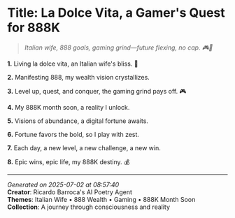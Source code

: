 # Title: La Dolce Vita, a Gamer's Quest for 888K

> *Italian wife, 888 goals, gaming grind—future flexing, no cap. 🎮💍*

**1.** Living la dolce vita, an Italian wife's bliss. 💝


**2.** Manifesting 888, my wealth vision crystallizes.


**3.** Level up, quest, and conquer, the gaming grind pays off. 🎮


**4.** My 888K month soon, a reality I unlock.


**5.** Visions of abundance, a digital fortune awaits.


**6.** Fortune favors the bold, so I play with zest.


**7.** Each day, a new level, a new challenge, a new win.


**8.** Epic wins, epic life, my 888K destiny. 💰



---

*Generated on 2025-07-02 at 08:57:40*  
**Creator**: Ricardo Barroca's AI Poetry Agent  
**Themes**: Italian Wife • 888 Wealth • Gaming • 888K Month Soon  
**Collection**: A journey through consciousness and reality